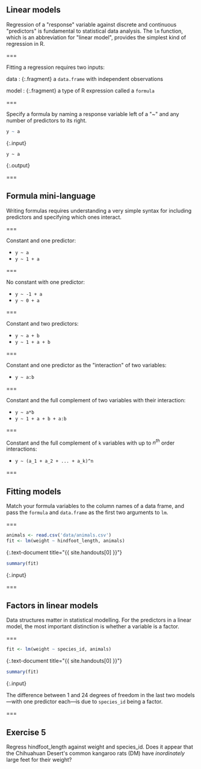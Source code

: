 ---
---

## Linear models

Regression of a "response" variable against discrete and continuous "predictors" is fundamental to statistical data analysis. The `lm` function, which is an abbreviation for "linear model", provides the simplest kind of regression in R.

===

Fitting a regression requires two inputs:

data
: {:.fragment} a `data.frame` with independent observations

model
: {:.fragment} a type of R expression called a `formula`

===

Specify a formula by naming a response variable left of a "~" and any number of predictors to its right.


~~~r
y ~ a
~~~
{:.input}
~~~
y ~ a
~~~
{:.output}

===

## Formula mini-language

Writing formulas requires understanding a very simple syntax for including predictors and specifying which ones interact.

===

Constant and one predictor:

- `y ~ a`
- `y ~ 1 + a`

===

No constant with one predictor:

- `y ~ -1 + a`
- `y ~ 0 + a`

===

Constant and two predictors:

- `y ~ a + b`
- `y ~ 1 + a + b`

===

Constant and one predictor as the "interaction" of two variables:

- `y ~ a:b`

===

Constant and the full complement of two variables with their interaction:

- `y ~ a*b`
- `y ~ 1 + a + b + a:b`

===

Constant and the full complement of `k` variables with up to $n^{th}$ order interactions:

- `y ~ (a_1 + a_2 + ... + a_k)^n`

===

## Fitting models

Match your formula variables to the column names of a data frame, and pass the `formula` and `data.frame` as the first two arguments to `lm`.

===


~~~r
animals <- read.csv('data/animals.csv')
fit <- lm(weight ~ hindfoot_length, animals)
~~~
{:.text-document title="{{ site.handouts[0] }}"}

~~~r
summary(fit)
~~~
{:.input}

===

## Factors in linear models

Data structures matter in statistical modelling. For the predictors in a linear model, the most important distinction is whether a variable is a factor.

===


~~~r
fit <- lm(weight ~ species_id, animals)
~~~
{:.text-document title="{{ site.handouts[0] }}"}

~~~r
summary(fit)
~~~
{:.input}

The difference between 1 and 24 degrees of freedom in the last two models—with one predictor each—is due to `species_id` being a factor.

===

## Exercise 5

Regress hindfoot_length against weight and species_id. Does it appear that the Chihuahuan Desert's common kangaroo rats (DM) have *inordinately* large feet for their weight?

